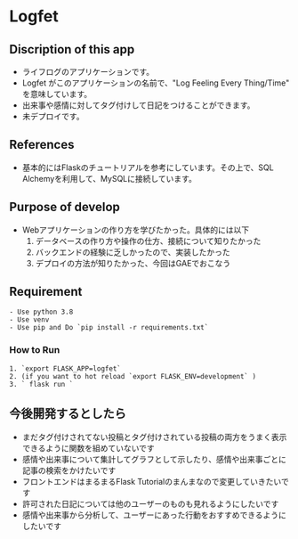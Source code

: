 # Logfet

## Discription of this app
- ライフログのアプリケーションです。
- Logfet がこのアプリケーションの名前で、"Log Feeling Every Thing/Time" を意味しています。
- 出来事や感情に対してタグ付けして日記をつけることができます。
- 未デプロイです。

## References
- 基本的にはFlaskのチュートリアルを参考にしています。その上で、SQL Alchemyを利用して、MySQLに接続しています。

## Purpose of develop
- Webアプリケーションの作り方を学びたかった。具体的には以下
    1. データベースの作り方や操作の仕方、接続について知りたかった
    2. バックエンドの経験に乏しかったので、実装したかった
    3. デプロイの方法が知りたかった、今回はGAEでおこなう
## Requirement
    - Use python 3.8
    - Use venv
    - Use pip and Do `pip install -r requirements.txt`
### How to Run
    1. `export FLASK_APP=logfet`
    2. (if you want to hot reload `export FLASK_ENV=development` )
    3. ` flask run `

## 今後開発するとしたら
- まだタグ付けされてない投稿とタグ付けされている投稿の両方をうまく表示できるように関数を組めていないです
- 感情や出来事について集計してグラフとして示したり、感情や出来事ごとに記事の検索をかけたいです
- フロントエンドはまるまるFlask Tutorialのまんまなので変更していきたいです
- 許可された日記については他のユーザーのものも見れるようにしたいです
- 感情や出来事から分析して、ユーザーにあった行動をおすすめできるようにしたいです
